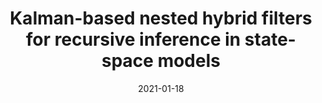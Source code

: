 ---
title: "Kalman-based nested hybrid filters for recursive inference in state-space models"
collection: publications
category: conferences
date: 2021-01-18
citation_with_links: '<strong>Pérez-Vieites, S.</strong>, & <a href="https://jmiguez.webs.tsc.uc3m.es/">Míguez, J.</a> (2021). Kalman-based nested hybrid filters for recursive inference in state-space models. In <i>2020 28th European Signal Processing Conference (EUSIPCO)</i> (pp.2468-2472). IEEE.'
# permalink: /publication/2024-02-17-paper-title-number-4  # Commented out - no individual page
#abstract: 'We introduce a new sequential methodology to calibrate the fixed parameters and trace the stochastic dynamical variables of a state-space system. The proposed framework is based on the nested hybrid filters (NHF) of [1], that combine two layers of filters, one inside the other, to compute the joint posterior probability distribution of the static parameters and the state variables. In particular, we explore the use of deterministic sampling techniques in the first layer of the algorithm, instead of Monte Carlo methods, which reduces computational cost and so makes the algorithms potentially better-suited for high-dimensional state and parameter spaces. We present numerical results for a stochastic Lorenz 63 model.'
paperurl: 'http://sarapv.github.io/files/paper/perez2021kalman.pdf'
doiurl: 'https://doi.org/10.23919/Eusipco47968.2020.9287359'
bibtexurl: 'http://sarapv.github.io/files/bibtex/perez2021kalman.txt'
#arxivurl: 'https://arxiv.org/abs/1234.5678'
---